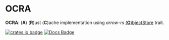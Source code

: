 # OCRA

**OCRA**: (**A**) (**R**)ust (**C**)ache implementation using _arrow-rs_ [(**O**)bjectStore](https://docs.rs/object_store/latest/object_store/) trait.

[Docs]: https://docs.rs/ocra/0.1.1/ocra/
[Docs Badge]: https://img.shields.io/badge/docs-passing-brightgreen
[crates.io]: https://crates.io/crates/ocra
[crates.io badge]: https://img.shields.io/crates/v/ocra.svg

[![crates.io badge]][crates.io]
[![Docs Badge]][Docs]
